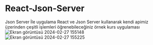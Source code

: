 # React-Json-Server
 Json Server İle uygulama
React ve Json Server kullanarak kendi apimiz üzerinden çeşitli işlemleri öğrenebileceğiniz örnek kurs uygulaması
![Ekran görüntüsü 2024-02-27 155148](https://github.com/mhmmdpolatt/React-Json-Server/assets/139051546/5546444a-ef3e-4d27-96a9-6e24abc79c00)
![Ekran görüntüsü 2024-02-27 155225](https://github.com/mhmmdpolatt/React-Json-Server/assets/139051546/9dc35521-a827-4b77-bc46-f2563067f84a)
